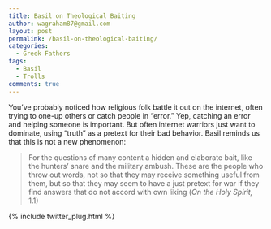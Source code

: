 ```yaml
---
title: Basil on Theological Baiting
author: wagraham87@gmail.com
layout: post
permalink: /basil-on-theological-baiting/
categories:
  - Greek Fathers
tags:
  - Basil
  - Trolls
comments: true
---
```

You&#8217;ve probably noticed how religious folk battle it out on the internet, often trying to one-up others or catch people in &#8220;error.&#8221; Yep, catching an error and helping someone is important. But often internet warriors just want to dominate, using &#8220;truth&#8221; as a pretext for their bad behavior. Basil reminds us that this is not a new phenomenon:

<!-- more -->

> For the questions of many content a hidden and elaborate bait, like the hunters&#8217; snare and the military ambush. These are the people who throw out words, not so that they may receive something useful from them, but so that they may seem to have a just pretext for war if they find answers that do not accord with own liking (*On the Holy Spirit,* 1.1)

{% include twitter_plug.html %}

